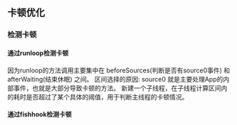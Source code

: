 ## 卡顿优化

### 检测卡顿

#### 通过runloop检测卡顿

因为runloop的方法调用主要集中在 beforeSources(判断是否有source0事件) 和 afterWaiting(结束休眠) 之间。
区间选择的原因: source0 就是主要处理App的内部事件，也就是大部分导致卡顿的方法。
新建一个子线程，在子线程计算区间内的耗时是否超过了某个具体的阈值，用于判断主线程的卡顿情况。

#### 通过fishhook检测卡顿
